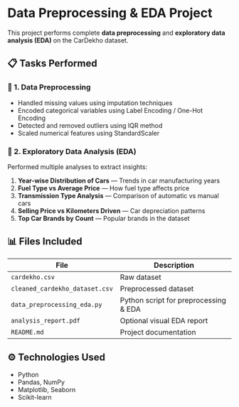 # Data Preprocessing & EDA Project

This project performs complete **data preprocessing** and **exploratory data analysis (EDA)** on the CarDekho dataset.

## 📋 Tasks Performed

### 🔹 1. Data Preprocessing
- Handled missing values using imputation techniques  
- Encoded categorical variables using Label Encoding / One-Hot Encoding  
- Detected and removed outliers using IQR method  
- Scaled numerical features using StandardScaler  

### 🔹 2. Exploratory Data Analysis (EDA)
Performed multiple analyses to extract insights:

1. **Year-wise Distribution of Cars** — Trends in car manufacturing years  
2. **Fuel Type vs Average Price** — How fuel type affects price  
3. **Transmission Type Analysis** — Comparison of automatic vs manual cars  
4. **Selling Price vs Kilometers Driven** — Car depreciation patterns  
5. **Top Car Brands by Count** — Popular brands in the dataset  

## 📊 Files Included
| File | Description |
|------|--------------|
| `cardekho.csv` | Raw dataset |
| `cleaned_cardekho_dataset.csv` | Preprocessed dataset |
| `data_preprocessing_eda.py` | Python script for preprocessing & EDA |
| `analysis_report.pdf` | Optional visual EDA report |
| `README.md` | Project documentation |

## ⚙️ Technologies Used
- Python  
- Pandas, NumPy  
- Matplotlib, Seaborn  
- Scikit-learn  


